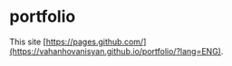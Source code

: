# portfolio

This site [https://pages.github.com/](https://vahanhovanisyan.github.io/portfolio/?lang=ENG).


